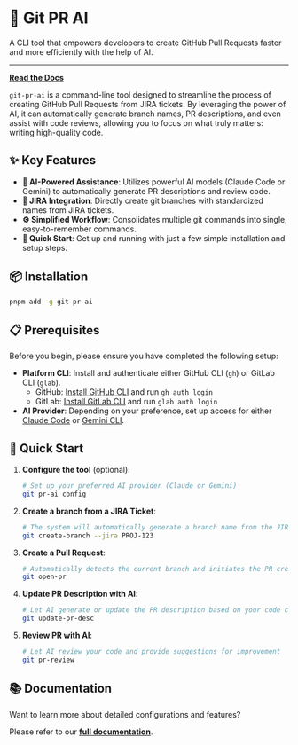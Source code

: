 # 🚀 Git PR AI

A CLI tool that empowers developers to create GitHub Pull Requests faster and more efficiently with the help of AI.

---

**[Read the Docs](https://leochiu-a.github.io/git-pr-ai/intro)**

`git-pr-ai` is a command-line tool designed to streamline the process of creating GitHub Pull Requests from JIRA tickets. By leveraging the power of AI, it can automatically generate branch names, PR descriptions, and even assist with code reviews, allowing you to focus on what truly matters: writing high-quality code.

## ✨ Key Features

- **🤖 AI-Powered Assistance**: Utilizes powerful AI models (Claude Code or Gemini) to automatically generate PR descriptions and review code.
- **🎫 JIRA Integration**: Directly create git branches with standardized names from JIRA tickets.
- **⚙️ Simplified Workflow**: Consolidates multiple git commands into single, easy-to-remember commands.
- **🚀 Quick Start**: Get up and running with just a few simple installation and setup steps.

## 📦 Installation

```bash
pnpm add -g git-pr-ai
```

## 📋 Prerequisites

Before you begin, please ensure you have completed the following setup:

- **Platform CLI**: Install and authenticate either GitHub CLI (`gh`) or GitLab CLI (`glab`).
  - GitHub: [Install GitHub CLI](https://cli.github.com/) and run `gh auth login`
  - GitLab: [Install GitLab CLI](https://gitlab.com/gitlab-org/cli) and run `glab auth login`
- **AI Provider**: Depending on your preference, set up access for either [Claude Code](https://console.anthropic.com/dashboard) or [Gemini CLI](https://ai.google.dev/tutorials/gemini_cli_quickstart).

## 🚀 Quick Start

1.  **Configure the tool** (optional):

    ```bash
    # Set up your preferred AI provider (Claude or Gemini)
    git pr-ai config
    ```

2.  **Create a branch from a JIRA Ticket**:

    ```bash
    # The system will automatically generate a branch name from the JIRA ticket ID (e.g., PROJ-123)
    git create-branch --jira PROJ-123
    ```

3.  **Create a Pull Request**:

    ```bash
    # Automatically detects the current branch and initiates the PR creation process
    git open-pr
    ```

4.  **Update PR Description with AI**:

    ```bash
    # Let AI generate or update the PR description based on your code changes
    git update-pr-desc
    ```

5.  **Review PR with AI**:
    ```bash
    # Let AI review your code and provide suggestions for improvement
    git pr-review
    ```

## 📚 Documentation

Want to learn more about detailed configurations and features?

Please refer to our **[full documentation](https://leochiu-a.github.io/git-pr-ai/intro)**.

